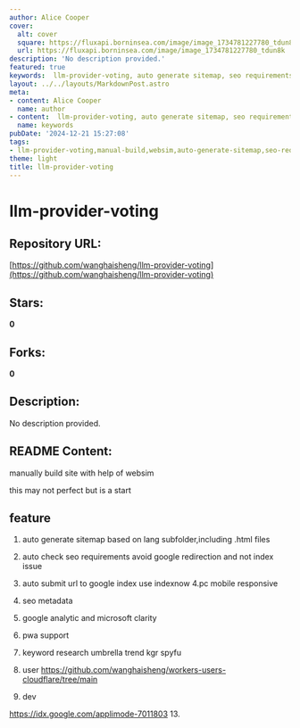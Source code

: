 ```yaml
---
author: Alice Cooper
cover:
  alt: cover
  square: https://fluxapi.borninsea.com/image/image_1734781227780_tdun8k
  url: https://fluxapi.borninsea.com/image/image_1734781227780_tdun8k
description: 'No description provided.'
featured: true
keywords:  llm-provider-voting, auto generate sitemap, seo requirements, google index, pc mobile responsive, seo metadata, google analytic, microsoft clarity, pwa support, keyword research, umbrella trend, kgr spyfu, workers-users-cloudflare, idx.google.com
layout: ../../layouts/MarkdownPost.astro
meta:
- content: Alice Cooper
  name: author
- content:  llm-provider-voting, auto generate sitemap, seo requirements, google index, pc mobile responsive, seo metadata, google analytic, microsoft clarity, pwa support, keyword research, umbrella trend, kgr spyfu, workers-users-cloudflare, idx.google.com
  name: keywords
pubDate: '2024-12-21 15:27:08'
tags:
- llm-provider-voting,manual-build,websim,auto-generate-sitemap,seo-requirements,google-index,pwa-support,keyword-research,google-analytics,microsoft-clarity,pc-mobile-responsive,Umbrella,Trend,KGR,SpyFu,Clearance,Github,Cloudflare
theme: light
title: llm-provider-voting
---
```


# llm-provider-voting

## Repository URL: 
[https://github.com/wanghaisheng/llm-provider-voting](https://github.com/wanghaisheng/llm-provider-voting)

## Stars: 
**0**

## Forks: 
**0**

## Description: 
No description provided.

## README Content: 
manually build site with help of websim



this may not perfect but is a start


## feature 


1. auto generate sitemap based on lang subfolder,including .html files
2. auto check seo requirements avoid google redirection and not index issue
3. auto submit url to google index use indexnow
4.pc mobile responsive
5. seo metadata
6. google analytic and microsoft clarity
7. pwa support
8. keyword research
   umbrella  trend  kgr spyfu
10.  user  https://github.com/wanghaisheng/workers-users-cloudflare/tree/main

11.  dev
    
https://idx.google.com/applimode-7011803
13.  

